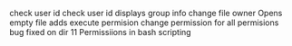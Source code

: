 check user id
check user id
displays group info
change file owner
Opens empty file
adds execute permision
change permission for all
permisions
bug fixed on dir 11
Permissiions in bash scripting
